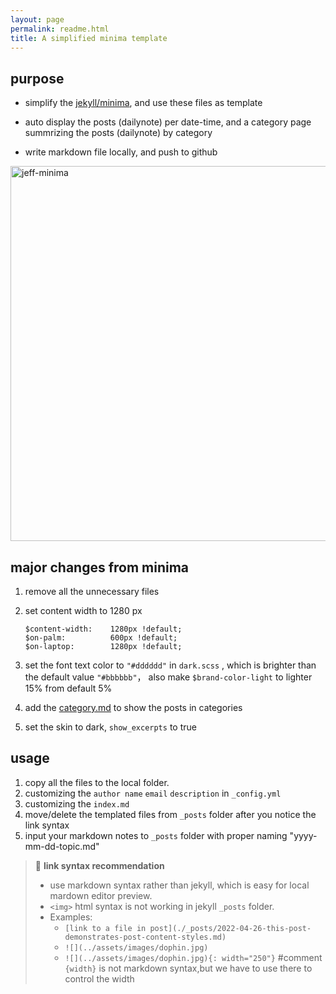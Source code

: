 ```yaml
---
layout: page
permalink: readme.html
title: A simplified minima template
---
```


## purpose

- simplify the [jekyll/minima](https://github.com/jekyll/minima), and use these files as template

- auto display the posts (dailynote) per date-time, and a category page summrizing the posts (dailynote) by category

- write markdown file locally, and push to github

<img src="https://pic4.zhimg.com/80/v2-b07de587e42e790c762525049052f332.gif" alt="jeff-minima" width=600>

## major changes from minima

1. remove all the unnecessary files

1. set content width  to 1280 px 
    ```
    $content-width:    1280px !default;
    $on-palm:          600px !default;
    $on-laptop:        1280px !default;
    ```
1. set the font text color to `"#dddddd"` in `dark.scss` , which is brighter than the default value `"#bbbbbb"`， also make `$brand-color-light` to lighter 15% from default 5%

1. add the [category.md](category.md) to show the posts in categories

1. set the skin to dark, `show_excerpts` to true

## usage

1. copy all the files to the local folder.
1. customizing the `author name` `email` `description` in `_config.yml`
1. customizing the `index.md`
1. move/delete the templated files from `_posts` folder after you notice the link syntax
1. input your markdown notes to `_posts`  folder with proper naming "yyyy-mm-dd-topic.md"

> 📑 **link syntax recommendation**
>- use markdown syntax rather than jekyll, which is easy for local mardown editor preview.
>-  `<img>` html syntax is not working in jekyll `_posts` folder. 
>- Examples:
>    - `[link to a file in post](./_posts/2022-04-26-this-post-demonstrates-post-content-styles.md)`
>    - `![](../assets/images/dophin.jpg)`
>    - `![](../assets/images/dophin.jpg){: width="250"}`  #comment `{width}` is not markdown syntax,but we have to use there to control the width